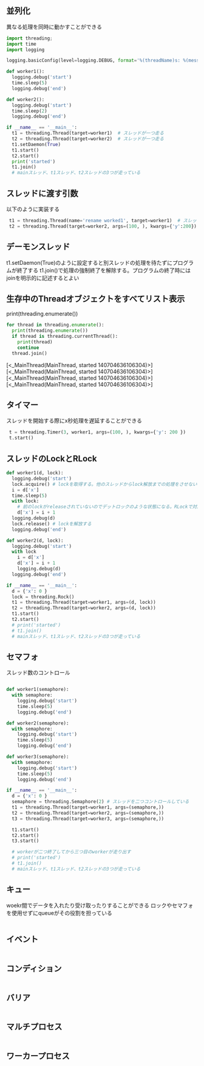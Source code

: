 ## 並列化

異なる処理を同時に動かすことができる

```py
import threading;
import time
import logging

logging.basicConfig(level=logging.DEBUG, format='%(threadName)s: %(message)s')

def worker1():
  logging.debug('start')
  time.sleep(5)
  logging.debug('end')

def worker2():
  logging.debug('start')
  time.sleep(2)
  logging.debug('end')

if __name__ == '__main__':
  t1 = threading.Thread(target=worker1)  # スレッドが一つ走る
  t2 = threading.Thread(target=worker2)  # スレッドが一つ走る
  t1.setDaemon(True)
  t1.start()
  t2.start()
  print('started')
  t1.join()
  # mainスレッド、t1スレッド、t2スレッドの3つが走っている
```



## スレッドに渡す引数
以下のように実装する

 ```py
  t1 = threading.Thread(name='rename worked1', target=worker1)  # スレッドが一つ走る
  t2 = threading.Thread(target=worker2, args=(100, ), kwargs={'y':200})  # スレッドが一つ走る
 ```

 ## デーモンスレッド
  t1.setDaemon(True)のように設定すると別スレッドの処理を待たずにプログラムが終了する
  t1.join()で処理の強制終了を解除する。プログラムの終了時にはjoinを明示的に記述するとよい


## 生存中のThreadオブジェクトをすべてリスト表示
print(threading.enumerate())

```py
for thread in threading.enumerate():
  print(threading.enumerate())
  if thread is threading.currentThread():
    print(thread)
    continue
  thread.join()

```
[<_MainThread(MainThread, started 140704636106304)>]
[<_MainThread(MainThread, started 140704636106304)>]
[<_MainThread(MainThread, started 140704636106304)>]
[<_MainThread(MainThread, started 140704636106304)>]

## タイマー
スレッドを開始する際にx秒処理を遅延することができる
```py
 t = threading.Timer(3, worker1, args=(100, ), kwargs={'y': 200 })
 t.start()

```


## スレッドのLockとRLock


```py
def worker1(d, lock):
  logging.debug('start')
  lock.acquire() # lockを取得する。他のスレッドからlock解放までの処理をさせないようにする
  i = d['x']
  time.sleep(5)
  with lock:
    # 前のlockがreleaseされていないのでデットロックのような状態になる。RLockで対応
    d['x'] = i + 1
  logging.debug(d)
  lock.release() # lockを解放する
  logging.debug('end')

def worker2(d, lock):
  logging.debug('start')
  with lock
    i = d['x']
    d['x'] = i + 1
    logging.debug(d)
  logging.debug('end')

if __name__ == '__main__':
  d = {'x': 0 }
  lock = threading.Rock()
  t1 = threading.Thread(target=worker1, args=(d, lock))
  t2 = threading.Thread(target=worker2, args=(d, lock))
  t1.start()
  t2.start()
  # print('started')
  # t1.join()
  # mainスレッド、t1スレッド、t2スレッドの3つが走っている
```


## セマフォ
スレッド数のコントロール


```py

def worker1(semaphore):
  with semaphore:
    logging.debug('start')
    time.sleep(5)
    logging.debug('end')

def worker2(semaphore):
  with semaphore:
    logging.debug('start')
    time.sleep(5)
    logging.debug('end')

def worker3(semaphore):
  with semaphore:
    logging.debug('start')
    time.sleep(5)
    logging.debug('end')

if __name__ == '__main__':
  d = {'x': 0 }
  semaphore = threading.Semaphore(2) # スレッドを二つコントロールしている
  t1 = threading.Thread(target=worker1, args=(semaphore,))
  t2 = threading.Thread(target=worker2, args=(semaphore,))
  t3 = threading.Thread(target=worker3, args=(semaphore,))

  t1.start()
  t2.start()
  t3.start()

  # workerが二つ終了してから三つ目のworkerが走り出す
  # print('started')
  # t1.join()
  # mainスレッド、t1スレッド、t2スレッドの3つが走っている
```


## キュー
woekr間でデータを入れたり受け取ったりすることができる
ロックやセマフォを使用せずにqueueがその役割を担っている


```py


```

## イベント


```py


```

## コンディション


```py


```

## バリア


```py


```

## マルチプロセス


```py


```

## ワーカープロセス


```py


```
